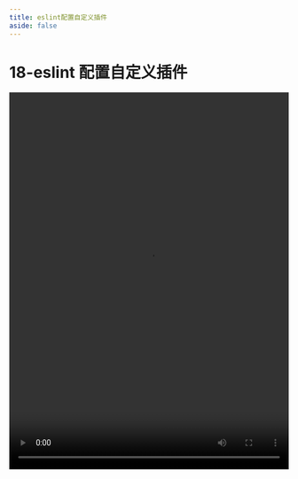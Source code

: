 ```yaml
---
title: eslint配置自定义插件
aside: false
---
```


# 18-eslint 配置自定义插件

<video autoplay src="http://qn.chinavanes.com/eslint/18-eslint配置自定义插件.mp4" controls controlsList="nodownload" width="100%" height="680"/>
